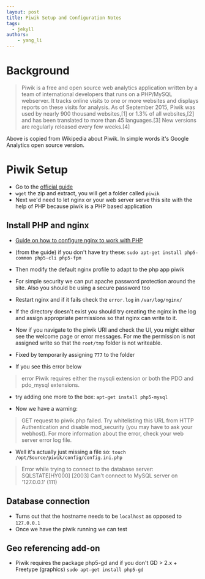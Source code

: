 ```yaml
---
layout: post
title: Piwik Setup and Configuration Notes  
tags: 
  - jekyll
authors:
    - yang_li
---
```


# Background


> Piwik is a free and open source web analytics application written by a team of international developers that runs on a PHP/MySQL webserver. It tracks online visits to one or more websites and displays reports on these visits for analysis. As of September 2015, Piwik was used by nearly 900 thousand websites,[1] or 1.3% of all websites,[2] and has been translated to more than 45 languages.[3] New versions are regularly released every few weeks.[4]


Above is copied from Wikipedia about Piwik. In simple words it's Google Analytics open source version.


# Piwik Setup

* Go to the [official guide](https://piwik.org/docs/installation/#getting-started)
* `wget` the zip and extract, you will get a folder called `piwik`
* Next we'd need to let nginx or your web server serve this site with the help of PHP because piwik is a PHP based application

## Install PHP and nginx
* [Guide on how to configure nginx to work with PHP](http://askubuntu.com/questions/134666/what-is-the-easiest-way-to-enable-php-on-nginx)

* (from the guide) if you don't have try these: `sudo apt-get install php5-common php5-cli php5-fpm`

* Then modify the default nginx profile to adapt to the php app piwik

* For simple security we can put apache password protection around the site. Also you should be using a secure password too

* Restart nginx and if it fails check the `error.log` in `/var/log/nginx/`

* If the directory doesn't exist you should try creating the nginx in the log and assign appropriate permissions so that nginx can write to it.

* Now if you navigate to the piwik URI and check the UI, you might either see the welcome page or error messages. For me the permission is not assigned write so that the `root/tmp` folder is not writeable.

* Fixed by temporarily assigning `777` to the folder

* If you see this error below

> error
> Piwik requires either the mysqli extension or both the PDO and pdo_mysql extensions.


* try adding one more to the box:
`apt-get install php5-mysql`

* Now we have a warning:

> GET request to piwik.php failed. Try whitelisting this URL from HTTP Authentication and disable mod_security (you may have to ask your webhost). For more information about the error, check your web server error log file.


* Well it's actually just missing a file so:
`touch  /opt/Source/piwik/config/config.ini.php`

> Error while trying to connect to the database server: SQLSTATE[HY000] [2003] Can't connect to MySQL server on '127.0.0.1' (111)

## Database connection
* Turns out that the hostname needs to be `localhost` as opposed to `127.0.0.1`
* Once we have the piwik running we can test

## Geo referencing add-on

* Piwik requires the package php5-gd and if you don't GD > 2.x + Freetype (graphics) `sudo apt-get install php5-gd`

